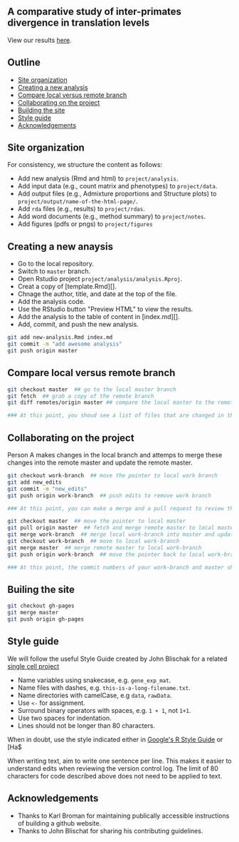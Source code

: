## A comparative study of inter-primates divergence in translation levels


View our results [here](https://jhsiao999.github.io/primate_ribo).

## Outline

*  [Site organization](#site-organization)
*  [Creating a new analysis](#creating-a-new-analysis)
*  [Compare local versus remote branch]()
*  [Collaborating on the project](#collaborating-on-the-project)
*  [Building the site](#building-the-site)
*  [Style guide](#style-guide)
*  [Acknowledgements](#acknowledgements)



## Site organization

For consistency, we structure the content as follows:

*  Add new analysis (Rmd and html) to `project/analysis`.
*  Add input data (e.g., count matrix and phenotypes) to `project/data`.
*  Add output files (e.g., Admixture proportions and Structure plots)
   to `project/output/name-of-the-html-page/`.
*  Add `rda` files (e.g., results) to `project/rdas`.
*  Add word documents (e.g., method summary) to `project/notes`.
*  Add figures (pdfs or pngs) to `project/figures`



## Creating a new anaysis

*  Go to the local repository. 
*  Switch to `master` branch.
*  Open Rstudio project `project/analysis/analysis.Rproj`.
*  Creat a copy of [template.Rmd][].
*  Chnage the author, title, and date at the top of the file.
*  Add the analysis code.
*  Use the RStudio button "Preview HTML" to view the results.
*  Add the analysis to the table of content in [index.md][].
*  Add, commit, and push the new analysis.

```bash
git add new-analysis.Rmd index.md
git commit -m "add awesome analysis"
git push origin master
```


## Compare local versus remote branch

```bash
git checkout master  ## go to the local master branch
git fetch  ## grab a copy of the remote branch
git diff remotes/origin master ## compare the local master to the remote master

### At this point, you shoud see a list of files that are changed in the remote repository
```



## Collaborating on the project

Person A makes changes in the local branch and attemps to merge these changes into the remote master and update the remote master.

```bash
git checkout work-branch  ## move the pointer to local work branch
git add new_edits
git commit -m "new_edits" 
git push origin work-branch  ## push edits to remove work branch

### At this point, you can make a merge and a pull request to review the edits 

git checkout master  ## move the pointer to local master
git pull origin master  ## fetch and merge remote master to local master
git merge work-branch  ## merge local work-branch into master and update master 
git checkout work-branch  ## move to local work-branch
git merge master  ## merge remote master to local work-branch
git push origin work-branch  ## move the pointer back to local work-branch

### At this point, the commit numbers of your work-branch and master should be the same!!!!!!!!!!!!!!!!!!!
```



## Builing the site

```bash
git checkout gh-pages
git merge master
git push origin gh-pages
```



## Style guide

We will follow the useful Style Guide created by John Blischak for a
related [single cell project]()

*  Name variables using snakecase, e.g. `gene_exp_mat`.
*  Name files with dashes, e.g. `this-is-a-long-filename.txt`.
*  Name directories with camelCase, e.g `data`, `rawData`.
*  Use `<-` for assignment.
*  Surround binary operators with spaces, e.g. `1 + 1`, not `1+1`.
*  Use two spaces for indentation.
*  Lines should not be longer than 80 characters.

When in doubt, use the style indicated either in [Google's R Style Guide][google-style] or [Ha$

When writing text, aim to write one sentence per line.
This makes it easier to understand edits when reviewing the version control log.
The limit of 80 characters for code described above does not need to be applied to text.

[google-style]: https://google-styleguide.googlecode.com/svn/trunk/Rguide.xml
[hadley-style]: http://r-pkgs.had.co.nz/style.html




## Acknowledgements

*  Thanks to Karl Broman for maintaining publically accessible 
   instructions of building a github website.
*  Thanks to John Blischat for sharing his contributing guidelines.

